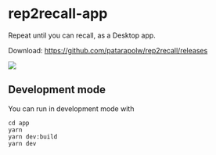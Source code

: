 # rep2recall-app

Repeat until you can recall, as a Desktop app.

Download: <https://github.com/patarapolw/rep2recall/releases>

![](http://g.recordit.co/6qMffliqFv.gif)

## Development mode

You can run in development mode with

```
cd app
yarn
yarn dev:build
yarn dev
```
